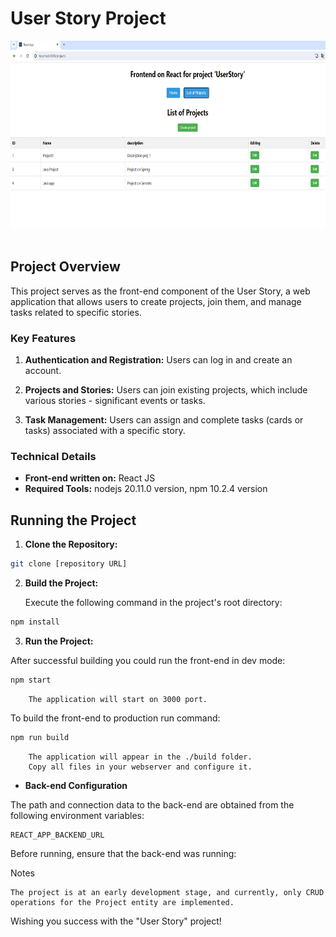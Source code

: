 # User Story Project

<img src="front.png" style="width: 600px; height: 300px;"><br>
<br>

## Project Overview

This project serves as the front-end component of the User Story, a web application that allows users to create projects, join them, and manage tasks related to specific stories.

### Key Features

1. **Authentication and Registration:** Users can log in and create an account.

2. **Projects and Stories:** Users can join existing projects, which include various stories - significant events or tasks.

3. **Task Management:** Users can assign and complete tasks (cards or tasks) associated with a specific story.

### Technical Details

- **Front-end written on:** React JS
- **Required Tools:** nodejs 20.11.0 version, npm 10.2.4 version

## Running the Project

1. **Clone the Repository:**
```bash
git clone [repository URL]
```
2. **Build the Project:**

   Execute the following command in the project's root directory:
```bash
npm install
```

3. **Run the Project:**

After successful building you could run the front-end in dev mode:

```bash
npm start
```
```
    The application will start on 3000 port.
```

To build the front-end to production run command:

```bash
npm run build
```
```text
    The application will appear in the ./build folder.
    Copy all files in your webserver and configure it.
```

* **Back-end Configuration**

The path and connection data to the back-end are obtained from the following environment variables:

    REACT_APP_BACKEND_URL

Before running, ensure that the back-end was running:

Notes

    The project is at an early development stage, and currently, only CRUD operations for the Project entity are implemented.

Wishing you success with the "User Story" project!

